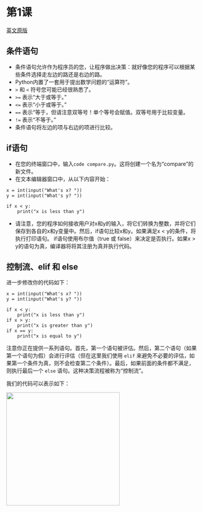 # 第1课
[英文原版](https://cs50.harvard.edu/python/2022/notes/1/)
## 条件语句

- 条件语句允许作为程序员的您，让程序做出决策：就好像您的程序可以根据某些条件选择走左边的路还是右边的路。
- Python内置了一套用于提出数学问题的“运算符”。
- `>` 和 `<` 符号您可能已经很熟悉了。
- `>=` 表示“大于或等于。”
- `<=` 表示“小于或等于。”
- `==` 表示“等于，但请注意双等号！单个等号会赋值。双等号用于比较变量。
- `!=` 表示“不等于。”
- 条件语句将左边的项与右边的项进行比较。


## if语句

- 在您的终端窗口中，输入`code compare.py`。这将创建一个名为“compare”的新文件。
- 在文本编辑器窗口中，从以下内容开始：
```
x = int(input("What's x? "))
y = int(input("What's y? "))

if x < y:
    print("x is less than y")
```
- 请注意，您的程序如何接收用户对x和y的输入，将它们转换为整数，并将它们保存到各自的x和y变量中。然后，if语句比较x和y。如果满足x < y的条件，将执行打印语句。
if语句使用布尔值（true 或 false）来决定是否执行。如果x > y的语句为真，编译器将将其注册为真并执行代码。

## 控制流、elif 和 else
进一步修改你的代码如下：

```
x = int(input("What's x? "))
y = int(input("What's y? "))

if x < y:
    print("x is less than y")
if x > y:
    print("x is greater than y")
if x == y:
    print("x is equal to y")
```

注意你正在提供一系列语句。首先，第一个语句被评估。然后，第二个语句（如果第一个语句为假）会进行评估（但在这里我们使用 `elif` 来避免不必要的评估，如果第一个条件为真，则不会检查第二个条件）。最后，如果前面的条件都不满足，则执行最后一个 `else` 语句。这种决策流程被称为“控制流”。

我们的代码可以表示如下：

<img src="https://github.com/user-attachments/assets/bcbd35f8-27de-45fe-b6fa-cd37f9b1bd7c" width="300" />

